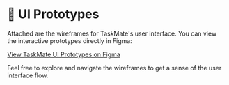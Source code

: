 # 🎨 UI Prototypes

Attached are the wireframes for TaskMate's user interface. You can view the interactive prototypes directly in Figma:

<a href="https://www.figma.com/community/file/1485353719517779648" target="_blank">View TaskMate UI Prototypes on Figma</a>

Feel free to explore and navigate the wireframes to get a sense of the user interface flow.
